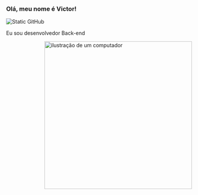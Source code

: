 ### Olá, meu nome é Victor!

<img src="https://img.shields.io/static/v1?label=Overview&message=Victor&color=f8efd4&style=for-the-badge&logo=GitHub" alt="Static GitHub">

<p>Eu sou desenvolvedor Back-end</p>
<img src="https://raw.githubusercontent.com/MicaelliMedeiros/micaellimedeiros/master/image/computer-illustration.png" alt="ilustração de um computador" min-width="400px" max-width="400px" width="400px" align="right">

